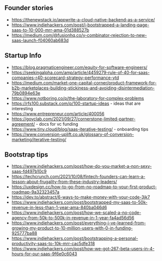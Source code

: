

## Founder stories
* https://thenewstack.io/appwrite-a-cloud-native-backend-as-a-service/
* https://www.indiehackers.com/post/i-bootstrapped-a-landing-page-saas-to-10-000-mrr-ama-01d388527b
* https://medium.com/@fusionhq.co/y-combinator-rejection-to-new-saas-launch-f04060ab683d

## Startup Info
* https://blog.pragmaticengineer.com/equity-for-software-engineers/
* https://seekingalpha.com/amp/article/4459279-rule-of-40-for-saas-companies-r40-scorecard-strategy-performance-ytd
* https://medium.com/market-one-capital-corner/product-framework-for-b2b-marketplaces-building-stickiness-and-avoiding-disintermediation-79b0894e63e
* https://www.notboring.co/p/the-laboratory-for-complex-problems
* https://rfs100.substack.com/p/100-startup-ideas - ideas that are interesting
* https://www.entrepreneur.com/article/400056
* https://govclab.com/2021/09/27/cornerstone-limited-partner-agreement/ - docs for vc funding
* https://www.tiny.cloud/blog/saas-iterative-testing/ - onboarding tips
* https://www.conversion-uplift.co.uk/glossary-of-conversion-marketing/iterative-testing/

## Bootstrap tips
* https://www.indiehackers.com/post/how-do-you-market-a-non-sexy-saas-fd497b10c9
* https://techcrunch.com/2021/10/08/fintech-founders-can-learn-a-lesson-about-frugality-from-these-industry-leaders/
* https://uxdesign.cc/how-to-go-from-no-roadmap-to-your-first-product-roadmap-9a32323457a
* https://dev.to/abstract/6-ways-to-make-money-with-your-code-3jk7
* https://www.indiehackers.com/post/bootstrapped-my-saas-to-50k-revenue-in-less-than-1-year-ama-840ba046d6
* https://www.indiehackers.com/post/how-we-scaled-a-no-code-agency-from-50k-to-500k-in-revenue-in-1-year-fa4ad56d56
* https://www.indiehackers.com/post/everything-i-ve-learned-from-growing-my-product-to-10-million-users-with-0-in-funding-925777ba88
* https://www.indiehackers.com/post/bootstrapping-a-personal-productivity-saas-to-10k-mrr-cac5dfe318
* https://www.indiehackers.com/post/how-we-got-267-beta-users-in-4-hours-for-our-saas-9f6e0c6043